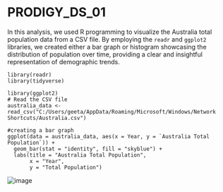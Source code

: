 # PRODIGY_DS_01

In this analysis, we used R programming to visualize the Australia total population data from a CSV file. 
By employing the `readr` and `ggplot2` libraries, we created either a bar graph or histogram showcasing the distribution of population over time, 
providing a clear and insightful representation of demographic trends.

```
library(readr)
library(tidyverse)

library(ggplot2)
# Read the CSV file
australia_data <- read_csv("C:/Users/geeta/AppData/Roaming/Microsoft/Windows/Network Shortcuts/Australia.csv")

#creating a bar graph
ggplot(data = australia_data, aes(x = Year, y = `Australia Total Population`)) +
  geom_bar(stat = "identity", fill = "skyblue") +
  labs(title = "Australia Total Population",
       x = "Year",
       y = "Total Population")
```
![image](https://github.com/geetashree10/PRODIGY_DS_01/assets/158750505/a1634149-c4db-4662-87ba-7f077290bbca)



